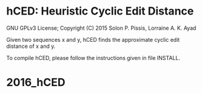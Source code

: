 hCED: Heuristic Cyclic Edit Distance
===

GNU GPLv3 License; Copyright (C) 2015 Solon P. Pissis, Lorraine A. K. Ayad

Given two sequences x and y, hCED finds the approximate cyclic edit distance 
of x and y.

To compile hCED, please follow the instructions given in file INSTALL.
# 2016_hCED
